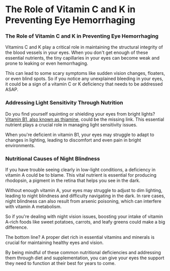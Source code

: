 # The Role of Vitamin C and K in Preventing Eye Hemorrhaging

### **The Role of Vitamin C and K in Preventing Eye Hemorrhaging**

Vitamins C and K play a critical role in maintaining the structural integrity of the blood vessels in your eyes. When you don't get enough of these essential nutrients, the tiny capillaries in your eyes can become weak and prone to leaking or even hemorrhaging.

This can lead to some scary symptoms like sudden vision changes, floaters, or even blind spots. So if you notice any unexplained bleeding in your eyes, it could be a sign of a vitamin C or K deficiency that needs to be addressed ASAP.

### **Addressing Light Sensitivity Through Nutrition**

Do you find yourself squinting or shielding your eyes from bright lights? [Vitamin B1, also known as thiamine](https://www.drberg.com/blog/vitamin-b1-thiamine-deficiency-signs-symptoms-and-treatment-benefits), could be the missing link. This essential nutrient plays a crucial role in managing light sensitivity issues.

When you're deficient in vitamin B1, your eyes may struggle to adapt to changes in lighting, leading to discomfort and even pain in bright environments.

### **Nutritional Causes of Night Blindness**

If you have trouble seeing clearly in low-light conditions, a deficiency in vitamin A could be to blame. This vital nutrient is essential for producing rhodopsin, a pigment in the retina that helps you see in the dark.

Without enough vitamin A, your eyes may struggle to adjust to dim lighting, leading to night blindness and difficulty navigating in the dark. In rare cases, night blindness can also result from arsenic poisoning, which can interfere with vitamin A metabolism.

So if you're dealing with night vision issues, boosting your intake of vitamin A-rich foods like sweet potatoes, carrots, and leafy greens could make a big difference.

The bottom line? A proper diet rich in essential vitamins and minerals is crucial for maintaining healthy eyes and vision.

By being mindful of these common nutritional deficiencies and addressing them through diet and supplementation, you can give your eyes the support they need to function at their best for years to come.